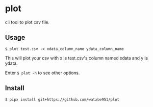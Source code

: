# plot
cli tool to plot csv file.

## Usage

``` 
$ plot test.csv -x xdata_column_name ydata_column_name
```
This will plot your csv with x is test.csv's column named xdata and y is ydata.

Enter `$ plot -h` to see other options.

## Install

```
$ pipx install git+https://github.com/watabe951/plot
```


